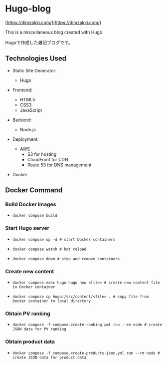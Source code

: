 # Hugo-blog

[https://dimzakki.com/](https://dimzakki.com/)

This is a miscellaneous blog created with Hugo.

Hugoで作成した雑記ブログです。

## Technologies Used

* Static Site Generator:
  * Hugo

* Frontend:
  * HTML5
  * CSS3
  * JavaScript

* Backend:
  * Node.js

* Deployment:
  * AWS
    * S3 for hosting
    * CloudFront for CDN
    * Route 53 for DNS management

* Docker

## Docker Command

### Build Docker images

* `docker compose build`

### Start Hugo server

* `docker compose up -d # start Docker containers` 

* `docker compose watch # hot reload`

* `docker compose down # stop and remove containers`

### Create new content

* `docker compose exec hugo hugo new <file> # create new content file in Docker container`

* `docker compose cp hugo:/src/content/<file> . # copy file from Docker container to local directory`

### Obtain PV ranking

* `docker compose -f compose.create-ranking.yml run --rm node # create JSON data for PV ranking`

### Obtain product data

* `docker compose -f compose.create-products-json.yml run --rm node # create JSON data for product data`